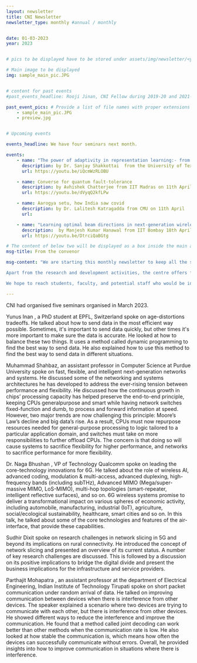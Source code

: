 ```yaml
---
layout: newsletter
title: CNI Newsletter
newsletter_type: monthly #annual / monthly


date: 01-03-2023 
year: 2023


# pics to be displayed have to be stored under assets/img/newsletter/<year>/<month>

# Main image to be displayed
img: sample_main_pic.JPG


# content for past events
#past_events_headline: Rooji Jinan, CNI Fellow during 2019-20 and 2021-22, defended her thesis on March 1, 2023 (Wednesday) at 10 am.

past_event_pics: # Provide a list of file names with proper extensions
    - sample_main_pic.JPG
    - preview.jpg


# Upcoming events

events_headline: We have four seminars next month.

events:
    - name: "The power of adaptivity in representation learning:- from meta-learning to federated learning"
      description: by Dr. Sanjay Shakkottai  from the University of Texas at Austin on 4th April @4pm
      url: https://youtu.be/iQcmWzRLOBU

    - name: Converse for quantum fault-tolerance
      description: by Avhishek Chatterjee from IIT Madras on 11th April @4pm
      url: https://youtu.be/dVyqQ2kfLPw

    - name: Aarogya setu, how India saw covid
      description: by Dr. Lalitesh Katragadda from CMU on 11th April 
      url:

    - name: "Learning optimal beam directions in next-generation wireless networks: A fixed-budget stochastic bandit approach"
      description:  by Manjesh Kumar Hanawal from IIT Bombay 18th April @4pm
      url: https://youtu.be/DtrciQaBGtg

# The content of below two will be displayed as a box inside the main area.
msg-title: From the convenor

msg-content: "We are starting this monthly newsletter to keep all the stakeholders updated on the centre activities. 

Apart from the research and development activities, the centre offers free online courses, scholarship for students working in the relevant areas, organises weekly seminar series, technical workshops, and annual summer schools. 

We hope to reach students, faculty, and potential staff who would be interested in participating in the centre activities. "

---
```


<!-- Main article -->
CNI had organised five seminars organised in March 2023.  
    
Yunus Inan , a PhD student at EPFL, Switzerland spoke on age-distortions tradeoffs. He talked about how to send data in the most efficient way possible. Sometimes, it's important to send data quickly, but other times it's more important to make sure the data is accurate. He looked at how to balance these two things. It uses a method called dynamic programming to find the best way to send data. He also explained how to use this method to find the best way to send data in different situations.
    
Muhammad Shahbaz, an assistant professor in Computer Science at Purdue University spoke on fast, flexible, and intelligent next-generation networks and systems. He discussed some of the networking and systems architectures he has             developed to address the ever-rising tension between  performance and flexibility. He discussed how the continuous growth in chips’ processing capacity has         helped preserve the end-to-end principle, keeping CPUs generalpurpose and smart while having network switches fixed-function and dumb, to process and forward       information at speed. However, two major trends are now challenging this principle: Moore’s Law’s decline and big data’s rise. As a result, CPUs must now           repurpose resources needed for general-purpose processing to logic tailored to a particular application domain, and switches must take on more responsibilities     to further offload CPUs. The concern is that doing  so  will cause systems to sacrifice flexibility for higher performance, and networks to sacrifice               performance for more flexibility.
    
Dr. Naga Bhushan , VP of Technology Qualcomm spoke on leading the core-technology innovations for 6G. He talked about the role of wireless AI, advanced coding, modulation & multi-access, advanced duplexing, high-           frequency bands (including subTHz), Advanced MIMO (Mega/super-massive MIMO, LoS-MIMO), multi-hop topologies (smart-repeater, intelligent reflective surfaces),     and so on. 6G wireless systems promise to deliver a transformational impact on various spheres of economic activity, including automobile, manufacturing,           industrial (IoT), agriculture,  social/ecological sustainability, healthcare, smart cities and so on. In this talk, he talked about some of the core               technologies and features of the air-interface, that provide these capabilities.
    
Sudhir Dixit spoke on research challenges in network slicing in 5G and beyond its implications on rural connectivity. He introduced the concept of network slicing and presented an overview of its current status. A number of key research challenges are discussed.       This is followed by a discussion on its positive implications to bridge the digital divide and present the business implications for the infrastructure and         service providers.
    
Parthajit Mohapatra , an assistant professor at the department of Electrical Engineering, Indian Institute of Technology Tirupati spoke on short packet communication under random arrival of data. He talked on improving communication between devices when there is interference from other devices. The speaker explained a scenario where two devices are trying to communicate with each other, but there is interference from other devices. He showed different ways to reduce the interference and improve the communication. He found that a method called joint decoding can work better than other methods when the communication rate is low. He also looked at how stable the communication is, which means how often the devices can successfully communicate without errors. Overall, he provided insights into how to improve communication in situations where there is interference.

    
    
